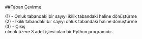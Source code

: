 ##Taban Çevirme 

(1) - Onluk tabandaki bir sayıyı ikilik tabandaki haline dönüştürme  
(2) - İkilik tabandaki bir sayıyı onluk tabandaki haline dönüştürme  
(3) - Çıkış  
olmak üzere 3 adet işlevi olan bir Python programıdır.
